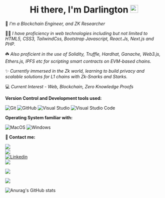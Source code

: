 <h1 align="center">
  Hi there, I'm Darlington <img src="https://media.giphy.com/media/hvRJCLFzcasrR4ia7z/giphy.gif" width="25px" height="25px">
</h1>

🔭 *I'm a Blockchain Engineer, and ZK Researcher*

👨‍💻 *I have proficiency in web technologies including but not limited to HTML5, CSS3, TailwindCss, Bootstrap Javascript, React.Js, Next.js and PHP.*

☘️ *Also proficient in the use of Solidity, Truffle, Hardhat, Ganache, Web3.js, Ethers.js, IPFS etc for scripting smart contracts on EVM-based chains.*

✨ *Currently immersed in the Zk world, learning to build privacy and scalable solutions for L1 chains with Zk-Snarks and Starks.*

:computer: *Current Interest - Web, Blockchain, Zero Knowledge Proofs*

**Version Control and Development tools used:**
<p>
  <img alt="Git" src="https://img.shields.io/badge/Git-F05032?logo=git&logoColor=white&style=flat" />
  <img alt="GitHub" src="https://img.shields.io/badge/GitHub-181717?logo=github&logoColor=white&style=flat" />
  <img alt="Visual Studio" src="https://img.shields.io/badge/Visual Studio-5C2D91?logo=visual+studio&logoColor=white&style=flat" />
  <img alt="Visual Studio Code" src="https://img.shields.io/badge/Visual Studio Code-007ACC?logo=visual+studio+code&logoColor=white&style=flat" />
</p>

**Operating System familiar with:**
<p>
  <img alt="MacOS" src="https://img.shields.io/badge/MacOS-000000?logo=macos&logoColor=white&style=flat" />
  <img alt="Windows" src="https://img.shields.io/badge/Windows-0078D6?logo=windows&logoColor=white&style=flat" />
</p>

**👀 Contact me:**
<p>
  <a href="https://medium.com/@darlingtonnnam">
    <img src="https://img.shields.io/badge/Medium-12100E?style=for-the-badge&logo=medium&logoColor=white" />
  </a>
  <br />
  
  <a href="https://twitter.com/0xdarlington">
     <img src="https://img.shields.io/twitter/follow/0xdarlington?style=social" />
  </a>
  <br />
   
   <a href="https://www.linkedin.com/in/nnamdarlington">
    <img
      alt="Linkedin"
      src="https://img.shields.io/badge/linkedin-0077B5?logo=linkedin&logoColor=white&style=flat"
    />
  </a>
  <br />
  
  <a href="mailto: darlingtonnnam@gmail.com">
    <img src="https://img.shields.io/badge/Gmail-D14836?style=for-the-badge&logo=gmail&logoColor=white" />
  </a>
</p>

![](https://komarev.com/ghpvc/?username=Darlington02)

![](https://github-profile-summary-cards.vercel.app/api/cards/repos-per-language?username=Darlington02&theme=monokai)

![Anurag's GitHub stats](https://github-readme-stats.vercel.app/api?username=Darlington02&show_icons=true&theme=radical)


